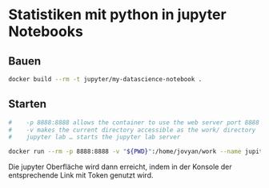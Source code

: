 # Statistiken mit python in jupyter Notebooks

## Bauen
```bash
docker build --rm -t jupyter/my-datascience-notebook .
```

## Starten
```bash
#    -p 8888:8888 allows the container to use the web server port 8888 on your computer
#    -v makes the current directory accessible as the work/ directory
#    jupyter lab … starts the jupyter lab server 

docker run --rm -p 8888:8888 -v "${PWD}":/home/jovyan/work --name jupiterdatacsience jupyter/my-datascience-notebook jupyter lab --ip=0.0.0.0 --allow-root 
```

Die jupyter Oberfläche wird dann erreicht, indem in der Konsole der entsprechende Link mit Token genutzt wird.